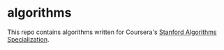 # algorithms

This repo contains algorithms written for Coursera's [Stanford Algorithms Specialization](https://www.coursera.org/specializations/algorithms).
